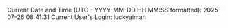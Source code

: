 Current Date and Time (UTC - YYYY-MM-DD HH:MM:SS formatted): 2025-07-26 08:41:31
Current User's Login: luckyaiman
